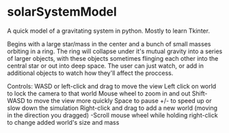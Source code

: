 # solarSystemModel
A quick model of a gravitating system in python. Mostly to learn Tkinter.

Begins with a large star/mass in the center and a bunch of small masses orbiting in a ring.
The ring will collapse under it's mutual gravity into a series of larger objects, with these
objects sometimes flinging each other into the central star or out into deep space. The 
user can just watch, or add in additional objects to watch how they'll affect the proccess.

Controls:
WASD or left-click and drag to move the view
Left click on world to lock the camera to that world
Mouse wheel to zoom in and out
Shift-WASD to move the view more quickly
Space to pause
+/- to speed up or slow down the simulation
Right-click and drag to add a new world (moving in the direction you dragged)
  -Scroll mouse wheel while holding right-click to change added world's size and mass
